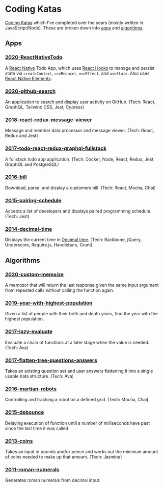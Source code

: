 # Coding Katas

[Coding Katas](https://en.wikipedia.org/wiki/Kata_(programming)) which I've completed over the years (mostly written in JavaScript/Node). These are broken down into [apps](#Apps) and [algorithms](#Algorithms).

## Apps

### [2020-ReactNativeTodo](apps/2020-ReactNativeTodo)

A [React Native](https://reactnative.dev/) Todo App, which uses [React Hooks](https://reactjs.org/docs/hooks-intro.html) to manage and persist state via `createContext`, `useReducer`, `useEffect`, and `useState`. Also uses [React Native Elements](https://react-native-elements.github.io/react-native-elements/).

### [2020-github-search](apps/2020-github-search)

An application to search and display user activity on GitHub. (Tech: React, GraphQL, Tailwind CSS, Jest, Cypress)

### [2018-react-redux-message-viewer](apps/2018-react-redux-message-viewer)

Message and member data processor and message viewer. (Tech: React, Redux and Jest)

### [2017-todo-react-redux-graphql-fullstack](apps/2017-todo-react-redux-graphql-fullstack)

A fullstack todo app application. (Tech: Docker, Node, React, Redux, Jest, GraphQL and PostgreSQL)

### [2016-bill](apps/2016-bill)

Download, parse, and display a customers bill. (Tech: React, Mocha, Chai)

### [2015-pairing-schedule](apps/2015-pairing-schedule)

Accepts a list of developers and displays paired programming schedule. (Tech: Jest)

### [2014-decimal-time](apps/2014-decimal-time)

Displays the current time in [Decimal time](https://en.wikipedia.org/wiki/Decimal_time). (Tech: Backbone, jQuery, Underscore, Require.js, Handlebars, Grunt)

## Algorithms

### [2020-custom-memoize](algorithms/2020-custom-memoize)

A memozor that will return the last response given the same input argument from repeated calls without calling the function again.

### [2019-year-with-highest-population](algorithms/2019-year-with-highest-population)

Given a list of people with their birth and death years, find the year with the highest population.

### [2017-lazy-evaluate](algorithms/2017-lazy-evaluate)

Evaluate a chain of functions at a later stage when the value is needed. (Tech: Ava)

### [2017-flatten-tree-questions-answers](algorithms/2017-flatten-tree-questions-answers)

Takes an existing question set and user answers flattening it into a single usable data structure. (Tech: Ava)

### [2016-martian-robots](algorithms/2016-martian-robots)

Controlling and tracking a robot on a defined grid. (Tech: Mocha, Chai)

### [2015-debounce](algorithms/2015-debounce)

Delaying execution of function until a number of milliseconds have past since the last time it was called.

### [2013-coins](algorithms/2013-coins)

Takes an input in pounds and/or pence and works out the minimum amount of coins needed to make up that amount. (Tech: Jasmine)

### [2011-roman-numerals](algorithms/2011-roman-numerals)

Generates roman numerals from decimal input.
